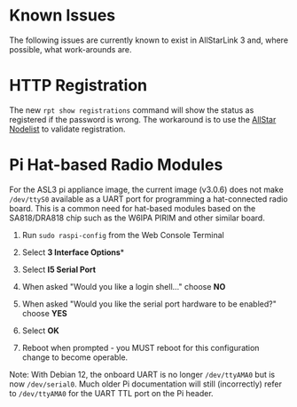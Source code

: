 # Known Issues
The following issues are currently known to exist in AllStarLink 3 and,
where possible, what work-arounds are.

# HTTP Registration

The new `rpt show registrations` command will show the status as registered if the password is wrong. The workaround is to use the [AllStar Nodelist](https://allstarlink.org/nodelist) to validate registration.

# Pi Hat-based Radio Modules
For the ASL3 pi appliance image, the current image (v3.0.6) does not make
`/dev/ttyS0` available as a UART port for programming a hat-connected
radio board. This is a common need for hat-based modules based on the
SA818/DRA818 chip such as the W6IPA PIRIM and other similar board.

1. Run `sudo raspi-config` from the Web Console Terminal

2. Select **3 Interface Options***

3. Select **I5 Serial Port**

4. When asked "Would you like a login shell..." choose **NO**

5. When asked "Would you like the serial port hardware to be enabled?" choose **YES**

6. Select **OK**

7. Reboot when prompted - you MUST reboot for this configuration change
to become operable.

Note: With Debian 12, the onboard UART is no longer `/dev/ttyAMA0`
but is now `/dev/serial0`. Much older Pi documentation will still
(incorrectly) refer to `/dev/ttyAMA0` for the UART TTL port on the
Pi header.